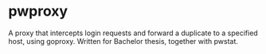 # pwproxy
A proxy that intercepts login requests and forward a duplicate to a specified host, using goproxy. Written for Bachelor thesis, together with pwstat.
